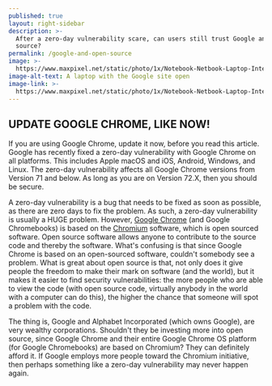 ```yaml
---
published: true
layout: right-sidebar
description: >-
  After a zero-day vulnerability scare, can users still trust Google and open
  source?
permalink: /google-and-open-source
image: >-
  https://www.maxpixel.net/static/photo/1x/Notebook-Netbook-Laptop-Internet-Search-Engine-1519471.jpg
image-alt-text: A laptop with the Google site open
image-link: >-
  https://www.maxpixel.net/static/photo/1x/Notebook-Netbook-Laptop-Internet-Search-Engine-1519471.jpg
---
```

## UPDATE GOOGLE CHROME, LIKE NOW!
If you are using Google Chrome, update it now, before you read this article. Google has recently fixed a zero-day vulnerability with Google Chrome on all platforms. This includes Apple macOS and iOS, Android, Windows, and Linux. The zero-day vulnerability affects all Google Chrome versions from Version 71 and below. As long as you are on Version 72.X, then you should be secure.

A zero-day vulnerability is a bug that needs to be fixed as soon as possible, as there are zero days to fix the problem. As such, a zero-day vulnerability is usually a HUGE problem. However, [Google Chrome](https://www.google.com/chrome/) (and Google Chromebooks) is based on the [Chromium](https://www.chromium.org/) software, which is open sourced software. Open source software allows anyone to contribute to the source code and thereby the software. What's confusing is that since Google Chrome is based on an open-sourced software, couldn't somebody see a problem. What is great about open source is that, not only does it give people the freedom to make their mark on software (and the world), but it makes it easier to find security vulnerabilities: the more people who are able to view the code (with open source code, virtually anybody in the world with a computer can do this), the higher the chance that someone will spot a problem with the code. 

The thing is, Google and Alphabet Incorporated (which owns Google), are very wealthy corporations. Shouldn't they be investing more into open source, since Google Chrome and their entire Google Chrome OS platform (for Google Chromebooks) are based on Chromium? They can definitely afford it. If Google employs more people toward the Chromium initiative, then perhaps something like a zero-day vulnerability may never happen again.
